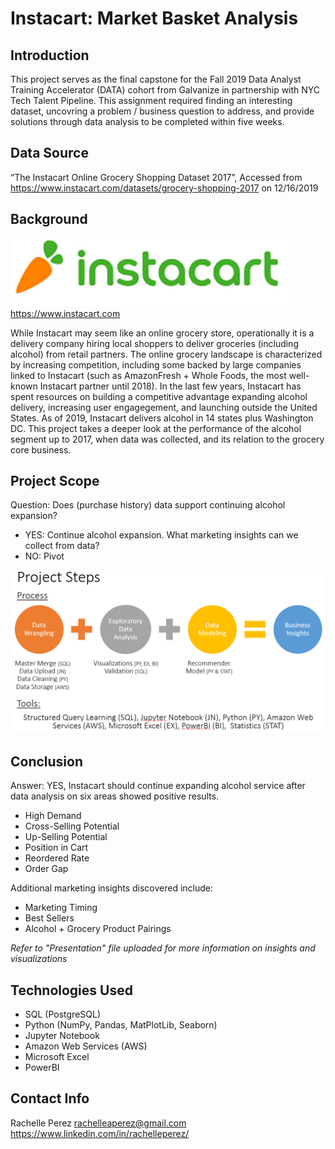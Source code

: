 # Instacart: Market Basket Analysis

## Introduction

This project serves as the final capstone for the Fall 2019 Data Analyst Training Accelerator (DATA) cohort from Galvanize in partnership with NYC Tech Talent Pipeline. This assignment required finding an interesting dataset, uncovring a problem / business question to address, and provide solutions through data analysis to be completed within five weeks.

## Data Source

“The Instacart Online Grocery Shopping Dataset 2017”, Accessed from https://www.instacart.com/datasets/grocery-shopping-2017 on 12/16/2019

## Background

![Instacart Logo](img/instacart_logo.PNG)
https://www.instacart.com

While Instacart may seem like an online grocery store, operationally it is a delivery company hiring local shoppers to deliver groceries (including alcohol) from retail partners. The online grocery landscape is characterized by increasing competition, including some backed by large companies linked to Instacart (such as AmazonFresh + Whole Foods, the most well-known Instacart partner until 2018). In the last few years, Instacart has spent resources on building a competitive advantage expanding alcohol delivery, increasing user engagegement, and launching outside the United States.  As of 2019, Instacart delivers alcohol in 14 states plus Washington DC. This project takes a deeper look at the performance of the alcohol segment up to 2017, when data was collected, and its relation to the grocery core business.

## Project Scope

Question: Does (purchase history) data support continuing alcohol expansion? 
* YES: Continue alcohol expansion. What marketing insights can we collect from data?
* NO: Pivot

![Project Steps](img/project_steps.PNG) 

## Conclusion

Answer: YES, Instacart should continue expanding alcohol service after data analysis on six areas showed positive results.
* High Demand
* Cross-Selling Potential
* Up-Selling Potential
* Position in Cart
* Reordered Rate
* Order Gap

Additional marketing insights discovered include:
* Marketing Timing
* Best Sellers
* Alcohol + Grocery Product Pairings

*Refer to "Presentation" file uploaded for more information on insights and visualizations*

## Technologies Used

* SQL (PostgreSQL)
* Python (NumPy, Pandas, MatPlotLib, Seaborn)
* Jupyter Notebook
* Amazon Web Services (AWS)
* Microsoft Excel
* PowerBI

## Contact Info

Rachelle Perez
rachelleaperez@gmail.com
https://www.linkedin.com/in/rachelleperez/




